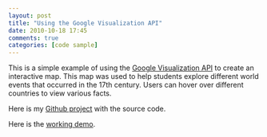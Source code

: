 ```yaml
---
layout: post
title: "Using the Google Visualization API"
date: 2010-10-18 17:45
comments: true
categories: [code sample]
---
```


This is a simple example of using the [Google Visualization API](https://developers.google.com/chart/interactive/docs/reference) to create an interactive map. This map was used to help students explore different world events that occurred in the 17th century. Users can hover over different countries to view various facts. 

Here is my [Github project](https://github.com/andylind/worldevents17thcentury) with the source code.

Here is the [working demo](http://worldevents17thcentury.appspot.com/index.html).


